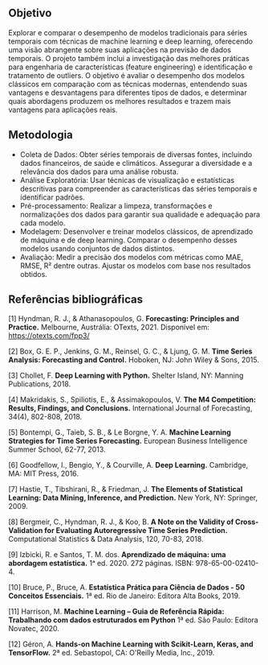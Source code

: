 ## Objetivo
Explorar e comparar o desempenho de modelos tradicionais para séries temporais com técnicas de machine learning e deep learning, 
oferecendo uma visão abrangente sobre suas aplicações na previsão de dados temporais. 
O projeto também inclui a investigação das melhores práticas para engenharia de características (feature engineering) e identificação 
e tratamento de outliers. 
O objetivo é avaliar o desempenho dos modelos clássicos em comparação com as técnicas modernas, entendendo suas vantagens e desvantagens 
para diferentes tipos de dados, e determinar quais abordagens produzem os melhores resultados e trazem mais vantagens para aplicações reais.

## Metodologia
- Coleta de Dados: Obter séries temporais de diversas fontes, incluindo dados financeiros, de saúde e climáticos. 
Assegurar a diversidade e a relevância dos dados para uma análise robusta. 
- Análise Exploratória: Usar técnicas de visualização e estatísticas descritivas para compreender as características das séries temporais e identificar padrões.
- Pré-processamento: Realizar a limpeza, transformações e normalizações dos dados para garantir sua qualidade e adequação para cada modelo.
- Modelagem: Desenvolver e treinar modelos clássicos, de aprendizado de máquina e de deep learning. Comparar o desempenho desses modelos usando conjuntos de dados distintos.
- Avaliação: Medir a precisão dos modelos com métricas como MAE, RMSE, R² dentre outras. Ajustar os modelos com base nos resultados obtidos.
  
## Referências bibliográficas
[1] Hyndman, R. J., & Athanasopoulos, G.
**Forecasting: Principles and Practice.**
Melbourne, Austrália: OTexts, 2021.
Disponível em: https://otexts.com/fpp3/

[2] Box, G. E. P., Jenkins, G. M., Reinsel, G. C., & Ljung, G. M.
**Time Series Analysis: Forecasting and Control.**
Hoboken, NJ: John Wiley & Sons, 2015.

[3] Chollet, F.
**Deep Learning with Python.**
Shelter Island, NY: Manning Publications, 2018.

[4] Makridakis, S., Spiliotis, E., & Assimakopoulos, V.
**The M4 Competition: Results, Findings, and Conclusions.**
International Journal of Forecasting, 34(4), 802-808, 2018.

[5] Bontempi, G., Taieb, S. B., & Le Borgne, Y. A.
**Machine Learning Strategies for Time Series Forecasting.**
European Business Intelligence Summer School, 62-77, 2013.

[6] Goodfellow, I., Bengio, Y., & Courville, A.
**Deep Learning.**
Cambridge, MA: MIT Press, 2016.

[7] Hastie, T., Tibshirani, R., & Friedman, J.
**The Elements of Statistical Learning: Data Mining, Inference, and Prediction.**
New York, NY: Springer, 2009.

[8] Bergmeir, C., Hyndman, R. J., & Koo, B.
**A Note on the Validity of Cross-Validation for Evaluating Autoregressive Time Series Prediction.**
Computational Statistics & Data Analysis, 120, 70-83, 2018.

[9] Izbicki, R. e Santos, T. M. dos. 
**Aprendizado de máquina: uma abordagem estatística.** 
1ᵃ ed. 2020. 272 páginas. ISBN: 978-65-00-02410-4.

[10] Bruce, P., Bruce, A. 
**Estatística Prática para Ciência de Dados - 50 Conceitos Essenciais.**
1ª ed. Rio de Janeiro: Editora Alta Books, 2019.

[11] Harrison, M.
**Machine Learning – Guia de Referência Rápida: Trabalhando com dados estruturados em Python**
1ª ed. São Paulo: Editora Novatec, 2020.

[12] Géron, A. 
**Hands-on Machine Learning with Scikit-Learn, Keras, and TensorFlow.**
2ª ed. Sebastopol, CA: O'Reilly Media, Inc., 2019.
